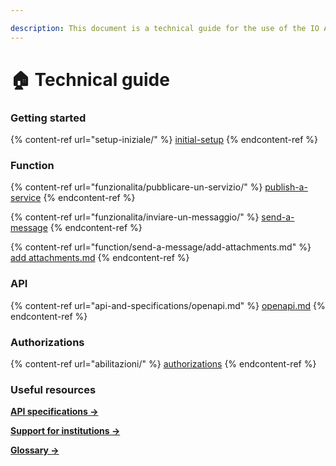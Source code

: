 ```yaml
---

description: This document is a technical guide for the use of the IO APIs and the integration of public services.
---
```


# 🏠 Technical guide

### Getting started

{% content-ref url="setup-iniziale/" %} [initial-setup](setup-iniziale/) {% endcontent-ref %}

### Function

{% content-ref url="funzionalita/pubblicare-un-servizio/" %} [publish-a-service](funzionalita/pubblicare-un-servizio/) {% endcontent-ref %}

{% content-ref url="funzionalita/inviare-un-messaggio/" %} [send-a-message](funzionalita/inviare-un-messaggio/) {% endcontent-ref %}

{% content-ref url="function/send-a-message/add-attachments.md" %} [add attachments.md](function/send-a-message/add-attachments.md) {% endcontent-ref %}

### API

{% content-ref url="api-and-specifications/openapi.md" %} [openapi.md](api-and-specifications/openapi.md) {% endcontent-ref %}

### Authorizations

{% content-ref url="abilitazioni/" %} [authorizations](abilitazioni/) {% endcontent-ref %}

### Useful resources

[**API specifications ->** ](https://developer.io.italia.it/openapi.html)

[**Support for institutions ->**](https://docs.pagopa.it/kb-enti)

[**Glossary ->**](useful-resources/glossary.md)
